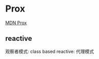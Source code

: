 # Prox

[MDN Prox](https://developer.mozilla.org/en-US/docs/Web/JavaScript/Reference/Global_Objects/Proxy)


## reactive

观察者模式: class based
reactive: 代理模式

